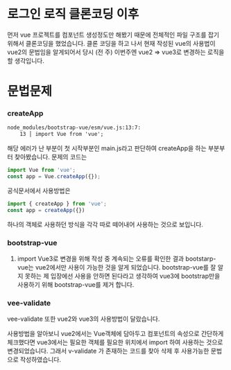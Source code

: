 # 로그인 로직 클론코딩 이후
먼저 vue 프로젝트를 컴포넌트 생성정도만 해봤기 때문에 전체적인 파일 구조를 잡기 위해서 클론코딩을 했었습니다.
클론 코딩을 하고 나서 현재 작성된 vue의 사용법이 vue2의 문법임을 알게되어서 당시 (전 주) 이번주엔 vue2 => vue3로 
변경하는 로직을 할 생각입니다.

# 문법문제
### createApp
```cmd
node_modules/bootstrap-vue/esm/vue.js:13:7:
    13 │ import Vue from 'vue';
```
해당 에러가 난 부분이 첫 시작부분인 main.js라고 판단하여 createApp을 하는 부분부터 찾아봤습니다.
문제의 코드는
```javascript
import Vue from 'vue';
const app = Vue.createApp({});
```
공식문서에서 사용방법은 
```javascript
import { createApp } from 'vue';
const app = createApp({})
```

하나의 객체로 사용하던 방식을 각각 따로 떼어내어 사용하는 것으로 보입니다.

### bootstrap-vue
1. import 
Vue3로 변경을 위해 작성 중 계속되는 오류를 확인한 결과 bootstarp-vue는 vue2에서만 사용이 가능한 것을 알게 되었습니다.
bootstrap-vue를 잘 알지 못하는 제 입장에선 사용을 안하면 된다라고 생각하여 vue3에 bootstrap만을 사용하기 위해 
bootstrap-vue를 제거 합니다.

### vee-validate
vee-validate 또한 vue2와 vue3의 사용방법이 달랐습니다.  

사용방법을 알아보니 vue2에서는 Vue객체에 담아두고 컴포넌트의 속성으로 간단하게 체크했다면 vue3에서는 필요한 객체를 필요한 위치에서
import 하여 사용하는 것으로 변경되었습니다. 그래서 v-validate 가 존재하는 코드를 찾아 삭제 후 사용가능한 문법으로 작성하였습니다.
